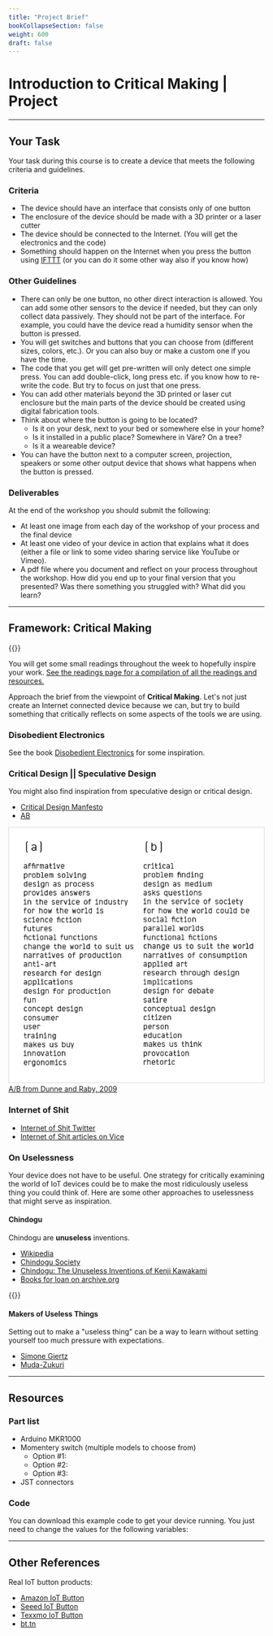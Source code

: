 ```yaml
---
title: "Project Brief"
bookCollapseSection: false
weight: 600
draft: false
---
```


# Introduction to Critical Making | Project

---

## Your Task

Your task during this course is to create a device that meets the following criteria and guidelines.

### Criteria

- The device should have an interface that consists only of one button
- The enclosure of the device should be made with a 3D printer or a laser cutter
- The device should be connected to the Internet. (You will get the electronics and the code)
- Something should happen on the Internet when you press the button using [IFTTT](https://ifttt.com/join?referral_code=erwiuxfE6WRNosBe7ueSl6FDLHdoiYV2) (or you can do it some other way also if you know how)

### Other Guidelines

- There can only be one button, no other direct interaction is allowed. You can add some other sensors to the device if needed, but they can only collect data passively. They should not be part of the interface. For example, you could have the device read a humidity sensor when the button is pressed.
- You will get switches and buttons that you can choose from (different sizes, colors, etc.). Or you can also buy or make a custom one if you have the time.
- The code that you get will get pre-written will only detect one simple press. You can add double-click, long press etc. if you know how to re-write the code. But try to focus on just that one press.
- You can add other materials beyond the 3D printed or laser cut enclosure but the main parts of the device should be created using digital fabrication tools.
- Think about where the button is going to be located?
    - Is it on your desk, next to your bed or somewhere else in your home?
    - Is it installed in a public place? Somewhere in Väre? On a tree?
    - Is it a weareable device?
- You can have the button next to a computer screen, projection, speakers or some other output device that shows what happens when the button is pressed.

### Deliverables

At the end of the workshop you should submit the following:

- At least one image from each day of the workshop of your process and the final device
- At least one video of your device in action that explains what it does (either a file or link to some video sharing service like YouTube or Vimeo).
- A pdf file where you document and reflect on your process throughout the workshop. How did you end up to your final version that you presented? Was there something you struggled with? What did you learn?

---

## Framework: Critical Making

{{<youtube B8C5sjjhsso>}}

You will get some small readings throughout the week to hopefully inspire your work. [See the readings page for a compilation of all the readings and resources.](../reading-list/)

Approach the brief from the viewpoint of **Critical Making**. Let's not just create an Internet connected device because we can, but try to build something that critically reflects on some aspects of the tools we are using.

### Disobedient Electronics

See the book [Disobedient Electronics](http://www.disobedientelectronics.com/) for some inspiration.

### Critical Design || Speculative Design

You might also find inspiration from speculative design or critical design.

- [Critical Design Manfesto](https://designmanifestos.org/dunne-raby-manifesto-39/)
- [AB](http://dunneandraby.co.uk/content/projects/476/0)

![A/B](./img/ab.jpg)
[A/B from Dunne and Raby, 2009](http://dunneandraby.co.uk/content/projects/476/0)

### Internet of Shit

- [Internet of Shit Twitter](https://twitter.com/internetofshit?lang=en)
- [Internet of Shit articles on Vice](https://www.vice.com/en/topic/internet-of-shit)

### On Uselessness

Your device does not have to be useful. One strategy for critically examining the world of IoT devices could be to make the most ridiculously useless thing you could think of. Here are some other approaches to uselessness that might serve as inspiration.

#### Chindogu

Chindogu are **unuseless** inventions.

- [Wikipedia](https://en.wikipedia.org/wiki/Chind%C5%8Dgu)
- [Chindogu Society](http://chindogu.com/ics/)
- [Chindogu: The Unuseless Inventions of Kenji Kawakami](https://www.tofugu.com/japan/chindogu-japanese-inventions/)
- [Books for loan on archive.org ](https://archive.org/search.php?query=creator%3A%22Kawakami%2C+Kenji%22)

{{<youtube i_r6uZBQulo>}}

#### Makers of Useless Things

Setting out to make a "useless thing" can be a way to learn without setting yourself too much pressure with expectations.

- [Simone Giertz](https://www.youtube.com/c/simonegiertz)
- [Muda-Zukuri](https://www.youtube.com/c/mudadukuri/about)

---

## Resources

### Part list

- Arduino MKR1000
- Momentery switch (multiple models to choose from)
    - Option #1:
    - Option #2:
    - Option #3:
- JST connectors

### Code

You can download this example code to get your device running. You just need to change the values for the following variables:

---

## Other References

Real IoT button products:

- [Amazon IoT Button](https://aws.amazon.com/iotbutton/)
- [Seeed IoT Button](https://www.seeedstudio.com/Seeed-IoT-Button-for-AWS-p-4527.html)
- [Texxmo IoT Button](https://www.texxmo.info/iot-buttons/)
- [bt.tn](https://bt.tn/)

